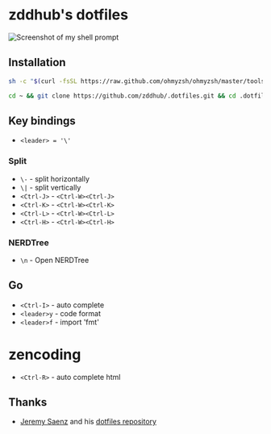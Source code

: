 # zddhub's dotfiles

![Screenshot of my shell prompt](http://img.blog.csdn.net/20140830084426429)

## Installation



```bash
sh -c "$(curl -fsSL https://raw.github.com/ohmyzsh/ohmyzsh/master/tools/install.sh)"

cd ~ && git clone https://github.com/zddhub/.dotfiles.git && cd .dotfiles && ./bootstrap
```

## Key bindings

* `<leader> = '\'`

### Split

* `\-` - split horizontally
* `\|` - split vertically
* `<Ctrl-J>` - `<Ctrl-W><Ctrl-J>`
* `<Ctrl-K>` - `<Ctrl-W><Ctrl-K>`
* `<Ctrl-L>` - `<Ctrl-W><Ctrl-L>`
* `<Ctrl-H>` - `<Ctrl-W><Ctrl-H>`

### NERDTree
* `\n` - Open NERDTree

## Go
* `<Ctrl-I>` - auto complete
* `<leader>y` - code format
* `<leader>f` - import 'fmt'

# zencoding
* `<Ctrl-R>` - auto complete html

## Thanks
* [Jeremy Saenz](http://codegangsta.io) and his [dotfiles repository](https://github.com/codegangsta/dotfiles)
